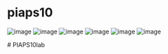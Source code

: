 # piaps10
![image](https://github.com/user-attachments/assets/190d1602-d083-4b8d-be93-899c088cde7b)
![image](https://github.com/user-attachments/assets/18db12e3-e677-45d2-9ca6-d3c29f521e4f)
![image](https://github.com/user-attachments/assets/4101ef91-665e-41da-b013-d9c4a5020b60)
![image](https://github.com/user-attachments/assets/ab4308b1-a10d-41eb-ae52-7c10b8a29429)
![image](https://github.com/user-attachments/assets/de1688fc-5c5d-4869-9e38-af56571a0697)
![image](https://github.com/user-attachments/assets/a068990d-53a9-413f-8072-82929ed689af)



#   P I A P S 1 0 l a b  
 